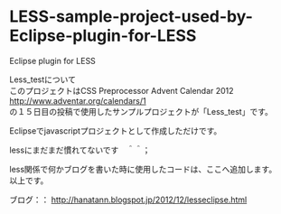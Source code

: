 LESS-sample-project-used-by-Eclipse-plugin-for-LESS
===================================================

Eclipse plugin for LESS

Less_testについて  
このプロジェクトはCSS Preprocessor Advent Calendar 2012  
http://www.adventar.org/calendars/1  
の１５日目の投稿で使用したサンプルプロジェクトが「Less_test」です。  

Eclipseでjavascriptプロジェクトとして作成しただけです。

lessにまだまだ慣れてないです　＾＾；


less関係で何かブログを書いた時に使用したコードは、ここへ追加します。  
以上です。


ブログ：：
http://hanatann.blogspot.jp/2012/12/lesseclipse.html
